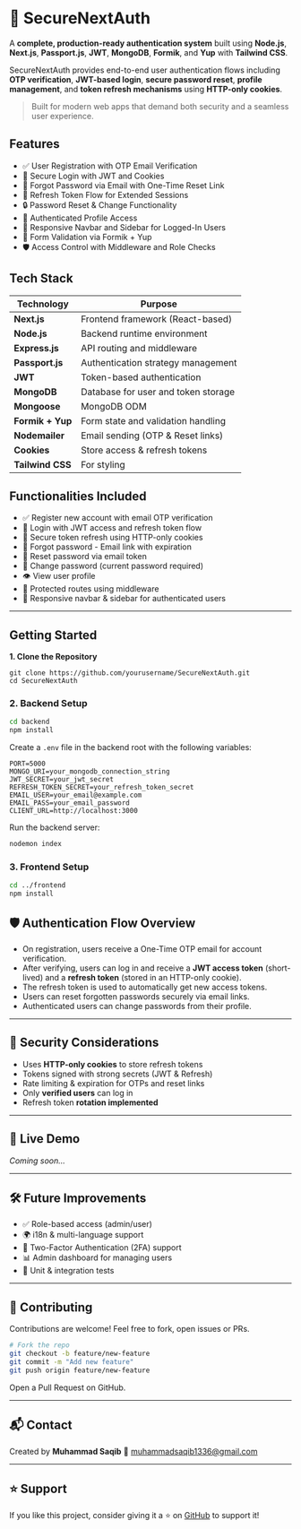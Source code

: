 # 🔐 SecureNextAuth


A **complete, production-ready authentication system** built using **Node.js**, **Next.js**, **Passport.js**, **JWT**, **MongoDB**, **Formik**, and **Yup** with **Tailwind CSS**.

SecureNextAuth provides end-to-end user authentication flows including **OTP verification**, **JWT-based login**, **secure password reset**, **profile management**, and **token refresh mechanisms** using **HTTP-only cookies**.

> Built for modern web apps that demand both security and a seamless user experience.



## Features

* ✅ User Registration with OTP Email Verification
* 🔐 Secure Login with JWT and Cookies
* 📧 Forgot Password via Email with One-Time Reset Link
* 🔁 Refresh Token Flow for Extended Sessions
* 🔒 Password Reset & Change Functionality
* 👤 Authenticated Profile Access
* 🧭 Responsive Navbar and Sidebar for Logged-In Users
* 🧠 Form Validation via Formik + Yup
* 🛡️ Access Control with Middleware and Role Checks



## Tech Stack

| Technology       | Purpose                             |
| ---------------- | ----------------------------------- |
| **Next.js**      | Frontend framework (React-based)    |
| **Node.js**      | Backend runtime environment         |
| **Express.js**   | API routing and middleware          |
| **Passport.js**  | Authentication strategy management  |
| **JWT**          | Token-based authentication          |
| **MongoDB**      | Database for user and token storage |
| **Mongoose**     | MongoDB ODM                         |
| **Formik + Yup** | Form state and validation handling  |
| **Nodemailer**   | Email sending (OTP & Reset links)   |
| **Cookies**      | Store access & refresh tokens       |
| **Tailwind CSS** | For styling                         |



## Functionalities Included

* ✅ Register new account with email OTP verification
* 🔐 Login with JWT access and refresh token flow
* 🔁 Secure token refresh using HTTP-only cookies
* 🧠 Forgot password - Email link with expiration
* 🔄 Reset password via email token
* 🔑 Change password (current password required)
* 👁️ View user profile
* 🚫 Protected routes using middleware
* 🧭 Responsive navbar & sidebar for authenticated users

---

## Getting Started

**1. Clone the Repository**

```
git clone https://github.com/yourusername/SecureNextAuth.git  
cd SecureNextAuth
```


### 2. Backend Setup

```bash
cd backend
npm install
```

Create a `.env` file in the backend root with the following variables:

```env
PORT=5000
MONGO_URI=your_mongodb_connection_string
JWT_SECRET=your_jwt_secret
REFRESH_TOKEN_SECRET=your_refresh_token_secret
EMAIL_USER=your_email@example.com
EMAIL_PASS=your_email_password
CLIENT_URL=http://localhost:3000
```

Run the backend server:

```bash
nodemon index
```

### 3. Frontend Setup

```bash
cd ../frontend
npm install
```


## 🛡️ Authentication Flow Overview

* On registration, users receive a One-Time OTP email for account verification.
* After verifying, users can log in and receive a **JWT access token** (short-lived) and a **refresh token** (stored in an HTTP-only cookie).
* The refresh token is used to automatically get new access tokens.
* Users can reset forgotten passwords securely via email links.
* Authenticated users can change passwords from their profile.

---

## 🔐 Security Considerations

* Uses **HTTP-only cookies** to store refresh tokens
* Tokens signed with strong secrets (JWT & Refresh)
* Rate limiting & expiration for OTPs and reset links
* Only **verified users** can log in
* Refresh token **rotation implemented**

---

## 🔗 Live Demo

*Coming soon...*

---

## 🛠️ Future Improvements

* ✅ Role-based access (admin/user)
* 🌍 i18n & multi-language support
* 📱 Two-Factor Authentication (2FA) support
* 📊 Admin dashboard for managing users
* 🧪 Unit & integration tests

---

## 🙌 Contributing

Contributions are welcome! Feel free to fork, open issues or PRs.

```bash
# Fork the repo
git checkout -b feature/new-feature
git commit -m "Add new feature"
git push origin feature/new-feature
```

Open a Pull Request on GitHub.

---

## 📬 Contact

Created by **Muhammad Saqib**
📧 [muhammadsaqib1336@gmail.com](mailto:muhammadsaqib1336@gmail.com)

---

## ⭐️ Support

If you like this project, consider giving it a ⭐ on [GitHub](https://github.com/yourusername/SecureNextAuth) to support it!


